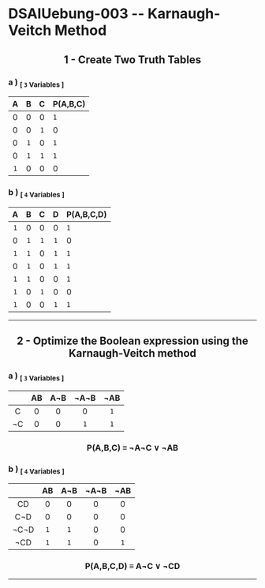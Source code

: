 <!-- ============================================================================================================ -->
<!--                         made by               Jan Ritt       -       https://github.com/IxI-Enki             -->
<!-- ============================================================================================================ -->

<div style="page-break-before: always;">

# DSAIUebung-003 -- Karnaugh-Veitch Method

## <p align="center"> 1 - Create Two Truth Tables </p>  

### <p align="left"> a ) <sub>[ `3` Variables ]</sub> </p>   

<div align="center">

| A | B | C | P(A,B,C) |
|:-:|:-:|:-:|:---------|
| 0 | 0 | 0 |   `1`    |
| 0 | 0 |`1`|    0     |
| 0 |`1`| 0 |   `1`    |
| 0 |`1`|`1`|   `1`    |
|`1`| 0 | 0 |    0     |


### <p align="left"> b ) <sub>[ `4` Variables ]</sub> </p>   

| A | B | C | D | P(A,B,C,D) |
|:-:|:-:|:-:|:-:|:-----------|
|`1`| 0 | 0 | 0 |     `1`    |
| 0 |`1`|`1`|`1`|      0     |
|`1`|`1`| 0 |`1`|     `1`    |
| 0 |`1`| 0 |`1`|     `1`    |
|`1`|`1`| 0 | 0 |     `1`    |
|`1`| 0 |`1`| 0 |      0     |
|`1`| 0 | 0 |`1`|     `1`    |

--- 

<div style="page-break-before: always;">

## <p align="center"> 2 - Optimize the Boolean expression using the Karnaugh-Veitch method</p>

### <p align="left"> a ) <sub>[ `3` Variables ]</sub> </p>   
 
|    | AB | A¬B | ¬A¬B | ¬AB |
|:--:|:--:|:---:|:----:|:---:|
|  C |  0 |  0  |   0  | `1` |
| ¬C |  0 |  0  |  `1` | `1` |   

### P(A,B,C) ≡  ¬A¬C ∨ ¬AB
 
### <p align="left"> b ) <sub>[ `4` Variables ]</sub> </p>   
 
|      | AB | A¬B | ¬A¬B | ¬AB |
|:----:|:--:|:---:|:----:|:---:|
|   CD | 0  |  0  |   0  |  0  |
|  C¬D | 0  |  0  |   0  |  0  |
| ¬C¬D |`1` | `1` |   0  |  0  |
|  ¬CD |`1` | `1` |   0  | `1` | 

### P(A,B,C,D) ≡ A¬C ∨ ¬CD

--- 

</div>  


<!-- ============================================================================================================ -->
<!--                         made by               Jan Ritt       -       https://github.com/IxI-Enki             -->
<!-- ============================================================================================================ -->

<!-- fast access to my formating "helper-code" ( 💭 → ✎insert here ): 

// USE THIS TO ENSURE PAGE-BREAKS
<div style="page-break-before: always;">
💭
</div>

// USE THIS TO ALIGN CONTENT
<p align="left"> 💭 </p>
<div align="center"> 💭 </p>

// USE THIS CENTERED TABLE
<div align="center">
  |   |   |   |  
  |:-:|:-:|:-:|  
  |   |   |   |  
</div>

// USE THESE CHARACTERS FOR BEAUTIFUL NOTATIONS
  ✕ ✖ ⅹ ×  ∓ ∗   ∞   ∧ ⋀ ∨ ⋁   ¬   ≡ 
  ⟹   ⇐ ⇒ ⇔   ← → ↔   ⇽ ⇾ ⇿   ⇠ ⇢   ⇦ ⇨
  ∀  ∃ ∄   ∈ ∋  ∊ ∍
  Ⅰ Ⅱ Ⅲ Ⅳ Ⅴ Ⅵ Ⅶ Ⅷ Ⅸ Ⅹ Ⅺ Ⅻ 
  𝐴 𝐵 𝑃 𝑄
  ∘ ∙ • …   ✓ ✔  ✗ ✘  
  ⚐ ⚡
-->
